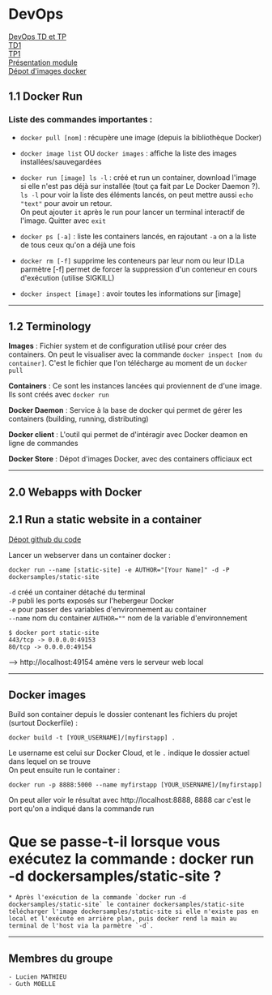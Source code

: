 # DevOps
[DevOps TD et TP](http://school.pages.takima.io/devops-resources/)\
[TD1](http://school.pages.takima.io/devops-resources/ch1-discover-docker-td/)\
[TP1](http://school.pages.takima.io/devops-resources/ch1-discover-docker-tp/)\
[Présentation module](https://docs.google.com/presentation/d/1J8k-HSHraDPfNTElyaviuDwb28wFP26mO270dUtNUb0/edit#slide=id.p1)\
[Dépot d'images docker](https://store.docker.com)

## 1.1 Docker Run
### Liste des commandes importantes :
* `docker pull [nom]` : récupère une image (depuis la bibliothèque Docker)

* `docker image list` OU `docker images` : affiche la liste des images installées/sauvegardées

* `docker run [image] ls -l` : créé et run un container, download l'image si elle n'est pas déjà sur installée (tout ça fait par Le Docker Daemon ?). \
 `ls -l` pour voir la liste des éléments lancés, on peut mettre aussi `echo "text"` pour avoir un retour. \
 On peut ajouter `it` après le run pour lancer un terminal interactif de l'image. Quitter avec `exit`

 * `docker ps [-a]` : liste les containers lancés, en rajoutant `-a` on a la liste de tous ceux qu'on a déjà une fois

 * `docker rm [-f]` supprime les conteneurs par leur nom ou leur ID.La parmètre [-f] permet de forcer la suppression d'un conteneur en cours d'exécution (utilise SIGKILL)
 
 * `docker inspect [image]` : avoir toutes les informations sur [image]

---
## 1.2 Terminology

**Images** : Fichier system et de configuration utilisé pour créer des containers. On peut le visualiser avec la commande `docker inspect [nom du container]`. C'est le fichier que l'on télécharge au moment de un `docker pull`

**Containers** : Ce sont les instances lancées qui proviennent de d'une image. Ils sont créés avec `docker run`

**Docker Daemon** : Service à la base de docker qui permet de gérer les containers (building, running, distributing)

**Docker client** : L'outil qui permet de d'intéragir avec Docker deamon en ligne de commandes

**Docker Store** : Dépot d'images Docker, avec des containers officiaux ect

---
## 2.0 Webapps with Docker
## 2.1 Run a static website in a container
[Dépot github du code](https://github.com/docker/labs/tree/master/beginner/static-site)

Lancer un webserver dans un container docker :
```
docker run --name [static-site] -e AUTHOR="[Your Name]" -d -P dockersamples/static-site
```
`-d` créé un container détaché du terminal\
`-P` publi les ports exposés sur l'hebergeur Docker\
`-e` pour passer des variables d'environnement au container\
`--name` nom du container
`AUTHOR=""` nom de la variable d'environnement

```
$ docker port static-site
443/tcp -> 0.0.0.0:49153
80/tcp -> 0.0.0.0:49154
```
--> http://localhost:49154 amène vers le serveur web local

---
## Docker images
Build son container depuis le dossier contenant les fichiers du projet (surtout Dockerfile) :
```
docker build -t [YOUR_USERNAME]/[myfirstapp] .
```
Le username est celui sur Docker Cloud, et le `.` indique le dossier actuel dans lequel on se trouve\
On peut ensuite run le container :
```
docker run -p 8888:5000 --name myfirstapp [YOUR_USERNAME]/[myfirstapp]
```
On peut aller voir le résultat avec http://localhost:8888, 8888 car c'est le port qu'on a indiqué dans la commande run

# Que se passe-t-il lorsque vous exécutez la commande : docker run -d dockersamples/static-site ? 
    * Après l'exécution de la commande `docker run -d dockersamples/static-site` le container dockersamples/static-site télécharger l'image dockersamples/static-site si elle n'existe pas en local et l'exécute en arrière plan, puis docker rend la main au terminal de l'host via la parmètre `-d`.




---
## Membres du groupe
    - Lucien MATHIEU
    - Guth MOELLE
    

 



